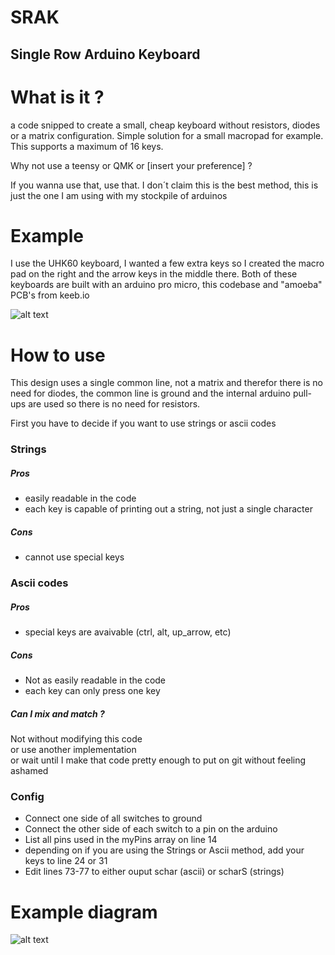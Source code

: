 # SRAK
## Single Row Arduino Keyboard

# What is it ?
a code snipped to create a small, cheap keyboard without resistors, diodes or a matrix configuration. Simple solution for a small macropad for example. This supports a maximum of 16 keys.

Why not use a teensy or QMK or [insert your preference] ?

If you wanna use that, use that. I don´t claim this is the best method, this is just the one I am using with my stockpile of arduinos

# Example
I use the UHK60 keyboard, I wanted a few extra keys so I created the macro pad on the right and the arrow keys in the middle there. Both of these keyboards are built with an arduino pro micro, this codebase and "amoeba" PCB's from keeb.io

![alt text](https://raw.githubusercontent.com/gbit-is/single-row-arduino-keyboard/master/img/example.jpg "Image of split keyboard and 2 small macro pads")


# How to use

This design uses a single common line, not a matrix and therefor there is no need for diodes, the common line is ground and the internal arduino pull-ups are used so there is no need for resistors.

First you have to decide if you want to use strings or ascii codes

### Strings 

##### Pros 
- easily readable in the code
- each key is capable of printing out a string, not just a single character
##### Cons
- cannot use special keys

### Ascii codes

##### Pros 
- special keys are avaivable (ctrl, alt, up_arrow, etc)

##### Cons 
- Not as easily readable in the code 
- each key can only press one key


##### Can I mix and match ?      
Not without modifying this code      
or use another implementation     
or wait until I make that code pretty enough to put on git without feeling ashamed           


### Config

- Connect one side of all switches to ground
- Connect the other side of each switch to a pin on the arduino
- List all pins used in the myPins array on line 14
- depending on if you are using the Strings or Ascii method, add your keys to line 24 or 31
- Edit lines 73-77 to either ouput schar (ascii) or scharS (strings)


# Example diagram



![alt text](https://raw.githubusercontent.com/gbit-is/single-row-arduino-keyboard/master/img/connection_diagram.png "connection diagram image")

